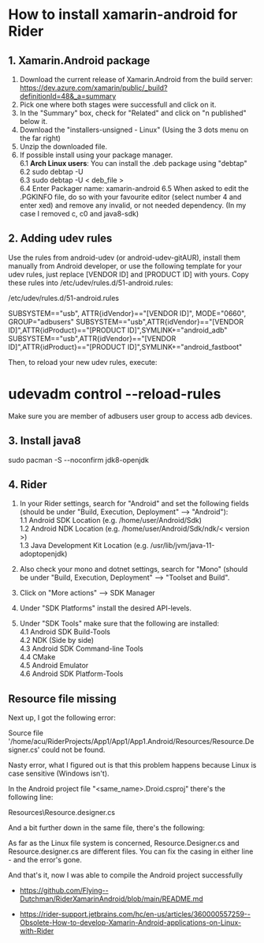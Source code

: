 # How to install xamarin-android for Rider

## 1. Xamarin.Android package

1. Download the current release of Xamarin.Android from the build server: https://dev.azure.com/xamarin/public/_build?definitionId=48&_a=summary
2. Pick one where both stages were successfull and click on it.
3. In the "Summary" box, check for "Related" and click on "n published" below it.
4. Download the "installers-unsigned - Linux" (Using the 3 dots menu on the far right)
5. Unzip the downloaded file.
6. If possible install using your package manager. <br>
6.1 **Arch Linux users**: You can install the .deb package using "debtap"<br>
6.2 sudo debtap -U<br>
6.3 sudo debtap -U < deb_file ><br>
6.4 Enter Packager name: xamarin-android
6.5 When asked to edit the .PGKINFO file, do so with your favourite editor (select number 4 and enter xed) and remove any invalid, or not needed dependency. (In my case I removed c, c0 and java8-sdk)<br>

## 2. Adding udev rules

Use the rules from android-udev (or android-udev-gitAUR), install them manually from Android developer, or use the following template for your udev rules, just replace [VENDOR ID] and [PRODUCT ID] with yours. Copy these rules into /etc/udev/rules.d/51-android.rules:

/etc/udev/rules.d/51-android.rules

SUBSYSTEM=="usb", ATTR{idVendor}=="[VENDOR ID]", MODE="0660", GROUP="adbusers"
SUBSYSTEM=="usb",ATTR{idVendor}=="[VENDOR ID]",ATTR{idProduct}=="[PRODUCT ID]",SYMLINK+="android_adb"
SUBSYSTEM=="usb",ATTR{idVendor}=="[VENDOR ID]",ATTR{idProduct}=="[PRODUCT ID]",SYMLINK+="android_fastboot"

Then, to reload your new udev rules, execute:

# udevadm control --reload-rules

Make sure you are member of adbusers user group to access adb devices. 

## 3. Install java8

sudo pacman -S --noconfirm jdk8-openjdk

## 4. Rider
1. In your Rider settings, search for "Android" and set the following fields (should be under "Build, Execution, Deployment" --> "Android"):<br>
1.1 Android SDK Location (e.g. /home/user/Android/Sdk)<br>
1.2 Android NDK Location (e.g. /home/user/Android/Sdk/ndk/< version >)<br>
1.3 Java Development Kit Location (e.g. /usr/lib/jvm/java-11-adoptopenjdk)
2. Also check your mono and dotnet settings, search for "Mono" (should be under "Build, Execution, Deployment" --> "Toolset and Build".

2. Click on "More actions" --> SDK Manager
3. Under "SDK Platforms" install the desired API-levels.
4. Under "SDK Tools" make sure that the following are installed:<br>
4.1 Android SDK Build-Tools<br>
4.2 NDK (Side by side)<br>
4.3 Android SDK Command-line Tools<br>
4.4 CMake<br>
4.5 Android Emulator<br>
4.6 Android SDK Platform-Tools

## Resource file missing

Next up, I got the following error:

Source file '/home/acu/RiderProjects/App1/App1/App1.Android/Resources/Resource.Designer.cs' could not be found.

Nasty error, what I figured out is that this problem happens because Linux is case sensitive (Windows isn't).

In the Android project file "<same_name>.Droid.csproj" there's the following line:

<AndroidResgenFile>Resources\Resource.designer.cs</AndroidResgenFile>

And a bit further down in the same file, there's the following:

<Compile Include="Resources\Resource.Designer.cs" />

As far as the Linux file system is concerned, Resource.Designer.cs and Resource.designer.cs are different files. You can fix the casing in either line - and the error's gone.

And that's it, now I was able to compile the Android project successfully



- https://github.com/Flying--Dutchman/RiderXamarinAndroid/blob/main/README.md

- https://rider-support.jetbrains.com/hc/en-us/articles/360000557259--Obsolete-How-to-develop-Xamarin-Android-applications-on-Linux-with-Rider
